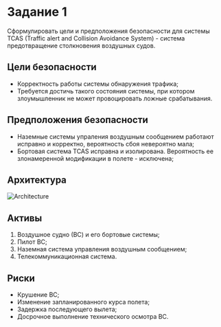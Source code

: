 # Задание 1
Сформулировать цели и предположения безопасности для системы TCAS (Traffic alert and Collision Avoidance System) - система предотвращение столкновения воздушных судов.

## Цели безопасности
- Корректность работы системы обнаружения трафика;
- Требуется достичь такого состояния системы, при котором злоумышленник не может провоцировать ложные срабатывания.

## Предположения безопасности
- Наземные системы упраления воздушным сообщением работают исправно и корректно, вероятность сбоя невероятно мала;
- Бортовая система TCAS исправна и изолирована. Вероятность ее злонамеренной модификации в полете - исключена;

## Архитектура
![Architecture](https://user-images.githubusercontent.com/78073006/207847238-b5ad439a-f690-45ab-94b7-38bbf859d71e.png)


## Активы
1. Воздушное судно (ВС) и его бортовые системы;
2. Пилот ВС;
3. Наземная система управления воздушным сообщением;
4. Телекоммуникационная система.

## Риски
- Крушение ВС;
- Изменение запланированного курса полета;
- Задержка последующего вылета;
- Досрочное выполнение технического осмотра ВС.


